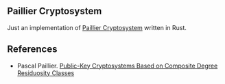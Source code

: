 ## Paillier Cryptosystem

Just an implementation of [Paillier Cryptosystem](https://en.wikipedia.org/wiki/Paillier_cryptosystem) written in Rust.

## References

- Pascal Paillier. [Public-Key Cryptosystems Based on Composite Degree Residuosity Classes](https://link.springer.com/content/pdf/10.1007/3-540-48910-X_16.pdf)